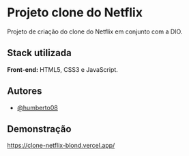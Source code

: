 
# Projeto clone do Netflix

Projeto de criação do clone do Netflix em conjunto com a DIO.

## Stack utilizada

**Front-end:** HTML5, CSS3 e JavaScript.




## Autores

- [@humberto08](https://www.github.com/octokatherine)


## Demonstração

https://clone-netflix-blond.vercel.app/




